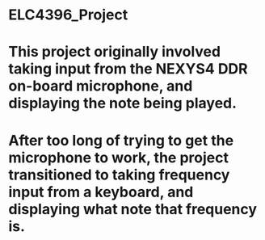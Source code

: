 # ELC4396_Project

# This project originally involved taking input from the NEXYS4 DDR on-board microphone, and displaying the note being played. 
# After too long of trying to get the microphone to work, the project transitioned to taking frequency input from a keyboard, and displaying what note that frequency is.
